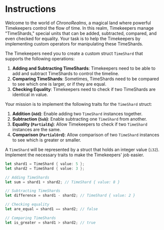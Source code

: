 # Instructions

Welcome to the world of *ChronoRealms*, a magical land where powerful Timekeepers control the flow of time.
In this realm, Timekeepers manage "TimeShards," special units that can be added, subtracted, compared, and even checked for equality.
Your task is to help the Timekeepers by implementing custom operators for manipulating these TimeShards.

The Timekeepers need you to create a custom struct `TimeShard` that supports the following operations:

1. **Adding and Subtracting TimeShards**: Timekeepers need to be able to add and subtract TimeShards to control the timeline.
2. **Comparing TimeShards**: Sometimes, TimeShards need to be compared to see which one is larger, or if they are equal.
3. **Checking Equality**: Timekeepers need to check if two TimeShards are identical in value.

Your mission is to implement the following traits for the `TimeShard` struct:

1. **Addition (`Add`)**: Enable adding two `TimeShard` instances together.
2. **Subtraction (`Sub`)**: Enable subtracting one `TimeShard` from another.
3. **Equality (`PartialEq`)**: Allow Timekeepers to check if two `TimeShard` instances are the same.
4. **Comparison (`PartialOrd`)**: Allow comparison of two `TimeShard` instances to see which is greater or smaller.

A `TimeShard` will be represented by a struct that holds an integer value (`i32`).
Implement the necessary traits to make the Timekeepers' job easier.

```rust
let shard1 = TimeShard { value: 5 };
let shard2 = TimeShard { value: 3 };

// Adding TimeShards
let sum = shard1 + shard2; // TimeShard { value: 8 }

// Subtracting TimeShards
let difference = shard1 - shard2; // TimeShard { value: 2 }

// Checking equality
let are_equal = shard1 == shard2; // false

// Comparing TimeShards
let is_greater = shard1 > shard2; // true
```
